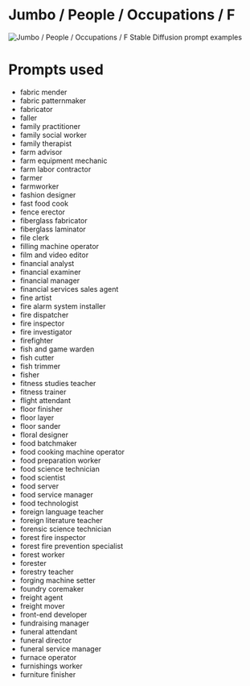 # Jumbo / People / Occupations / F

![Jumbo / People / Occupations / F Stable Diffusion prompt examples](montage.png 'Jumbo / People / Occupations / F Stable Diffusion prompt examples')

# Prompts used
- fabric mender
- fabric patternmaker
- fabricator
- faller
- family practitioner
- family social worker
- family therapist
- farm advisor
- farm equipment mechanic
- farm labor contractor
- farmer
- farmworker
- fashion designer
- fast food cook
- fence erector
- fiberglass fabricator
- fiberglass laminator
- file clerk
- filling machine operator
- film and video editor
- financial analyst
- financial examiner
- financial manager
- financial services sales agent
- fine artist
- fire alarm system installer
- fire dispatcher
- fire inspector
- fire investigator
- firefighter
- fish and game warden
- fish cutter
- fish trimmer
- fisher
- fitness studies teacher
- fitness trainer
- flight attendant
- floor finisher
- floor layer
- floor sander
- floral designer
- food batchmaker
- food cooking machine operator
- food preparation worker
- food science technician
- food scientist
- food server
- food service manager
- food technologist
- foreign language teacher
- foreign literature teacher
- forensic science technician
- forest fire inspector
- forest fire prevention specialist
- forest worker
- forester
- forestry teacher
- forging machine setter
- foundry coremaker
- freight agent
- freight mover
- front-end developer
- fundraising manager
- funeral attendant
- funeral director
- funeral service manager
- furnace operator
- furnishings worker
- furniture finisher


